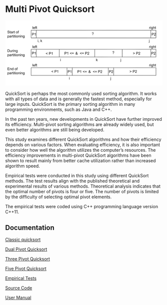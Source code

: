 # Multi Pivot Quicksort

<img src="documentation/png/dualpivot.png" width="750">

QuickSort is perhaps the most commonly used sorting algorithm. It works with all types of data and is generally the fastest method, especially for large inputs. QuickSort is the primary sorting algorithm in many programming environments, such as Java and C++.

In the past ten years, new developments in QuickSort have further improved its efficiency. Multi-pivot sorting algorithms are already widely used, but even better algorithms are still being developed.

This study examines different QuickSort algorithms and how their efficiency depends on various factors. When evaluating efficiency, it is also important to consider how well the algorithm utilizes the computer’s resources. The efficiency improvements in multi-pivot QuickSort algorithms have been shown to result mainly from better cache utilization rather than increased algorithm speed.

Empirical tests were conducted in this study using different QuickSort methods. The test results align with the published theoretical and experimental results of various methods. Theoretical analysis indicates that the optimal number of pivots is four or five. The number of pivots is limited by the difficulty of selecting optimal pivot elements.

The empirical tests were coded using C++ programming language version C++11.
## Documentation

[Classic quicksort](https://github.com/lautanal/quicksort/blob/master/documentation/classic.md)

[Dual Pivot Quicksort](https://github.com/lautanal/quicksort/blob/master/documentation/dualpivot.md)

[Three Pivot Quicksort](https://github.com/lautanal/quicksort/blob/master/documentation/threepivot.md)

[Five Pivot Quicksort](https://github.com/lautanal/quicksort/blob/master/documentation/fivepivot.md)

[Empirical Tests](https://github.com/lautanal/quicksort/blob/master/documentation/testdocument.md)

[Source Code](https://github.com/lautanal/quicksort/blob/master/src)

[User Manual](https://github.com/lautanal/quicksort/blob/master/documentation/usermanual.md)
